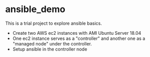 # ansible_demo
This is a trial project to explore ansible basics.

* Create two AWS ec2 instances with AMI Ubuntu Server 18.04
* One ec2 instance serves as a "controller" and another one as a "managed node" under the controller.
* Setup ansible in the controller node

